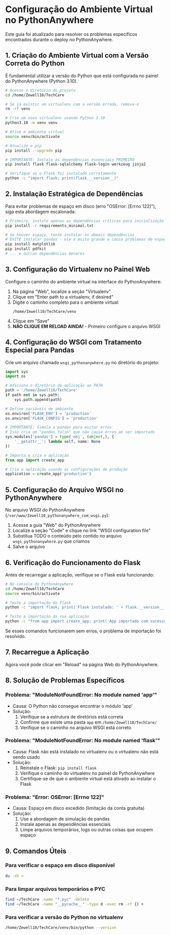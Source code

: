 # Configuração do Ambiente Virtual no PythonAnywhere

Este guia foi atualizado para resolver os problemas específicos encontrados durante o deploy no PythonAnywhere.

## 1. Criação do Ambiente Virtual com a Versão Correta do Python

É fundamental utilizar a versão do Python que está configurada no painel do PythonAnywhere (Python 3.10).

```bash
# Acesse o diretório do projeto
cd /home/Zewell10/TechCare

# Se já existir um virtualenv com a versão errada, remova-o
rm -rf venv

# Crie um novo virtualenv usando Python 3.10
python3.10 -m venv venv

# Ative o ambiente virtual
source venv/bin/activate

# Atualize o pip
pip install --upgrade pip

# IMPORTANTE: Instale as dependências essenciais PRIMEIRO
pip install flask flask-sqlalchemy flask-login werkzeug jinja2

# Verifique se o Flask foi instalado corretamente
python -c "import flask; print(flask.__version__)"
```

## 2. Instalação Estratégica de Dependências

Para evitar problemas de espaço em disco (erro "OSError: [Errno 122]"), siga esta abordagem escalonada:

```bash
# Primeiro, instale apenas as dependências críticas para inicialização
pip install -r requirements_minimal.txt

# Se houver espaço, tente instalar as demais dependências
# EVITE instalar pandas - ele é muito grande e causa problemas de espaço
pip install matplotlib
pip install pdfkit
# ... e outras dependências menores
```

## 3. Configuração do Virtualenv no Painel Web

Configure o caminho do ambiente virtual na interface do PythonAnywhere:

1. Na página "Web", localize a seção "Virtualenv"
2. Clique em "Enter path to a virtualenv, if desired"
3. Digite o caminho completo para o ambiente virtual:
   ```
   /home/Zewell10/TechCare/venv
   ```
4. Clique em "Save"
5. **NÃO CLIQUE EM RELOAD AINDA!** - Primeiro configure o arquivo WSGI

## 4. Configuração do WSGI com Tratamento Especial para Pandas

Crie um arquivo chamado `wsgi_pythonanywhere.py` no diretório do projeto:

```python
import sys
import os

# Adiciona o diretório da aplicação ao PATH
path = '/home/Zewell10/TechCare'
if path not in sys.path:
    sys.path.append(path)

# Define variáveis de ambiente
os.environ['FLASK_ENV'] = 'production'
os.environ['FLASK_CONFIG'] = 'production'

# IMPORTANTE: Simula o pandas para evitar erros
# Isso cria um "pandas falso" que não causa erros ao ser importado
sys.modules['pandas'] = type('obj', (object,), {
    '__getattr__': lambda self, name: None
})

# Importa e cria a aplicação
from app import create_app

# Cria a aplicação usando as configurações de produção
application = create_app('production')
```

## 5. Configuração do Arquivo WSGI no PythonAnywhere

No arquivo WSGI do PythonAnywhere (`/var/www/Zewell10_pythonanywhere_com_wsgi.py`):

1. Acesse a guia "Web" do PythonAnywhere
2. Localize a seção "Code" e clique no link "WSGI configuration file"
3. Substitua TODO o conteúdo pelo contido no arquivo `wsgi_pythonanywhere.py` que criamos
4. Salve o arquivo

## 6. Verificação do Funcionamento do Flask

Antes de recarregar a aplicação, verifique se o Flask está funcionando:

```bash
# No console do PythonAnywhere
cd /home/Zewell10/TechCare
source venv/bin/activate

# Teste a importação do Flask
python -c "import flask; print('Flask instalado: ' + flask.__version__)"

# Teste a importação da sua aplicação
python -c "from app import create_app; print('App importado com sucesso')"
```

Se esses comandos funcionarem sem erros, o problema de importação foi resolvido.

## 7. Recarregue a Aplicação

Agora você pode clicar em "Reload" na página Web do PythonAnywhere.

## 8. Solução de Problemas Específicos

### Problema: "ModuleNotFoundError: No module named 'app'"
- Causa: O Python não consegue encontrar o módulo 'app'
- Solução: 
  1. Verifique se a estrutura de diretórios está correta
  2. Confirme que existe uma pasta `app` em `/home/Zewell10/TechCare/`
  3. Verifique se o caminho no arquivo WSGI está correto

### Problema: "ModuleNotFoundError: No module named 'flask'"
- Causa: Flask não está instalado no virtualenv ou o virtualenv não está sendo usado
- Solução:
  1. Reinstale o Flask: `pip install flask`
  2. Verifique o caminho do virtualenv no painel do PythonAnywhere
  3. Certifique-se de que o ambiente virtual está ativado ao instalar o Flask

### Problema: "Error: OSError: [Errno 122]"
- Causa: Espaço em disco excedido (limitação da conta gratuita)
- Solução:
  1. Use a abordagem de simulação de pandas
  2. Instale apenas as dependências essenciais
  3. Limpe arquivos temporários, logs ou outras coisas que ocupem espaço

## 9. Comandos Úteis

### Para verificar o espaço em disco disponível
```bash
du -sh ~
```

### Para limpar arquivos temporários e PYC
```bash
find ~/TechCare -name "*.pyc" -delete
find ~/TechCare -name "__pycache__" -type d -exec rm -rf {} +
```

### Para verificar a versão do Python no virtualenv
```bash
/home/Zewell10/TechCare/venv/bin/python --version
``` 